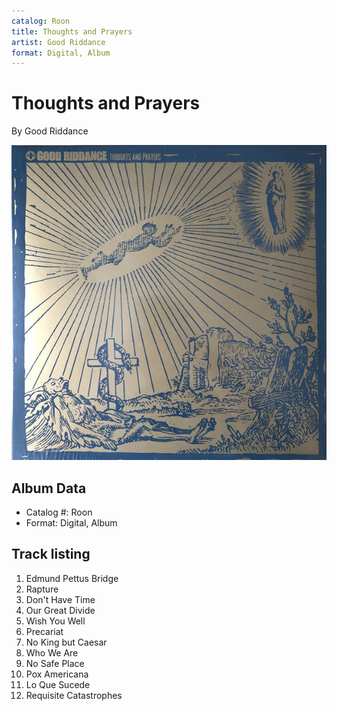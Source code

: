 ```yaml
---
catalog: Roon
title: Thoughts and Prayers
artist: Good Riddance
format: Digital, Album
---
```


# Thoughts and Prayers

By Good Riddance

![](../../assets/albumcovers/Good_Riddance-Thoughts_and_Prayers.png)

## Album Data

- Catalog #: Roon
- Format: Digital, Album


## Track listing


1. Edmund Pettus Bridge
2. Rapture
3. Don't Have Time
4. Our Great Divide
5. Wish You Well
6. Precariat
7. No King but Caesar
8. Who We Are
9. No Safe Place
10. Pox Americana
11. Lo Que Sucede
12. Requisite Catastrophes


